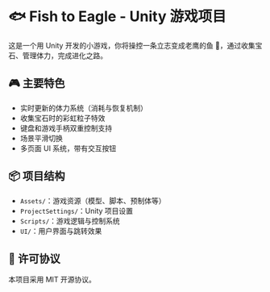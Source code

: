 # 🐟 Fish to Eagle - Unity 游戏项目

这是一个用 Unity 开发的小游戏，你将操控一条立志变成老鹰的鱼 🦅，通过收集宝石、管理体力，完成进化之路。

## 🎮 主要特色
- 实时更新的体力系统（消耗与恢复机制）
- 收集宝石时的彩虹粒子特效
- 键盘和游戏手柄双重控制支持
- 场景平滑切换
- 多页面 UI 系统，带有交互按钮

## 📦 项目结构
- `Assets/`：游戏资源（模型、脚本、预制体等）
- `ProjectSettings/`：Unity 项目设置
- `Scripts/`：游戏逻辑与控制系统
- `UI/`：用户界面与跳转效果

## 📝 许可协议
本项目采用 MIT 开源协议。
